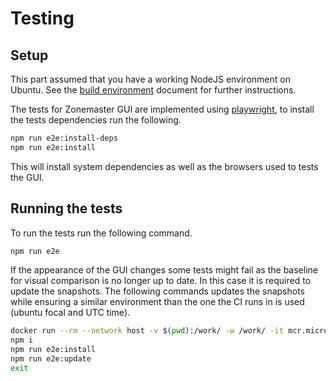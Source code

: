 # Testing

## Setup

This part assumed that you have a working NodeJS environment on Ubuntu. See
the [build environment] document for further instructions.

The tests for Zonemaster GUI are implemented using [playwright], to install the
tests dependencies run the following.

```sh
npm run e2e:install-deps
npm run e2e:install
```

This will install system dependencies as well as the browsers used to tests the
GUI.

## Running the tests

To run the tests run the following command.

```sh
npm run e2e
```

If the appearance of the GUI changes some tests might fail as the baseline for
visual comparison is no longer up to date. In this case it is required to update
the snapshots. The following commands updates the snapshots while ensuring a
similar environment than the one the CI runs in is used (ubuntu focal and UTC
time).

```sh
docker run --rm --network host -v $(pwd):/work/ -w /work/ -it mcr.microsoft.com/playwright:v1.12.3-focal /bin/bash
npm i
npm run e2e:install
npm run e2e:update
exit
```

[build environment]: https://github.com/zonemaster/zonemaster/blob/master/docs/internal-documentation/distrib-testing/Ubuntu-Node.js-build-environment.md
[playwright]: https://playwright.dev/docs/intro
